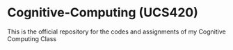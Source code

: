 # Cognitive-Computing (UCS420)
This is the official repository for the codes and assignments of my Cognitive Computing Class 
